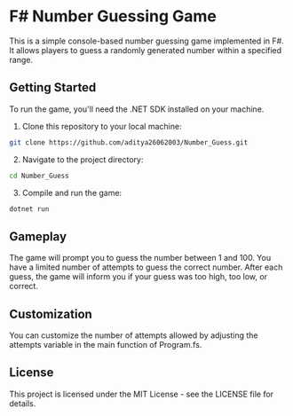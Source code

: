 # F# Number Guessing Game

This is a simple console-based number guessing game implemented in F#. It allows players to guess a randomly generated number within a specified range.

## Getting Started

To run the game, you'll need the .NET SDK installed on your machine.

1. Clone this repository to your local machine:

```bash
git clone https://github.com/aditya26062003/Number_Guess.git
```
2. Navigate to the project directory:
```bash
cd Number_Guess
```
3. Compile and run the game:
```bash
dotnet run
```
## Gameplay
The game will prompt you to guess the number between 1 and 100. You have a limited number of attempts to guess the correct number. After each guess, the game will inform you if your guess was too high, too low, or correct.

## Customization
You can customize the number of attempts allowed by adjusting the attempts variable in the main function of Program.fs.

## License
This project is licensed under the MIT License - see the LICENSE file for details.
